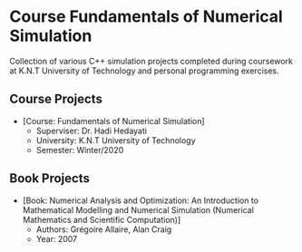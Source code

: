 # Course Fundamentals of Numerical Simulation

Collection of various C++ simulation projects completed during coursework at K.N.T University of Technology and personal programming exercises.

## Course Projects
- [Course: Fundamentals of Numerical Simulation]
  * Superviser: Dr. Hadi Hedayati
  * University: K.N.T University of Technology
  * Semester: Winter/2020

## Book Projects
- [Book: Numerical Analysis and Optimization: An Introduction to Mathematical Modelling and Numerical Simulation (Numerical Mathematics and Scientific Computation)]
  * Authors: Grégoire Allaire, Alan Craig
  * Year: 2007
